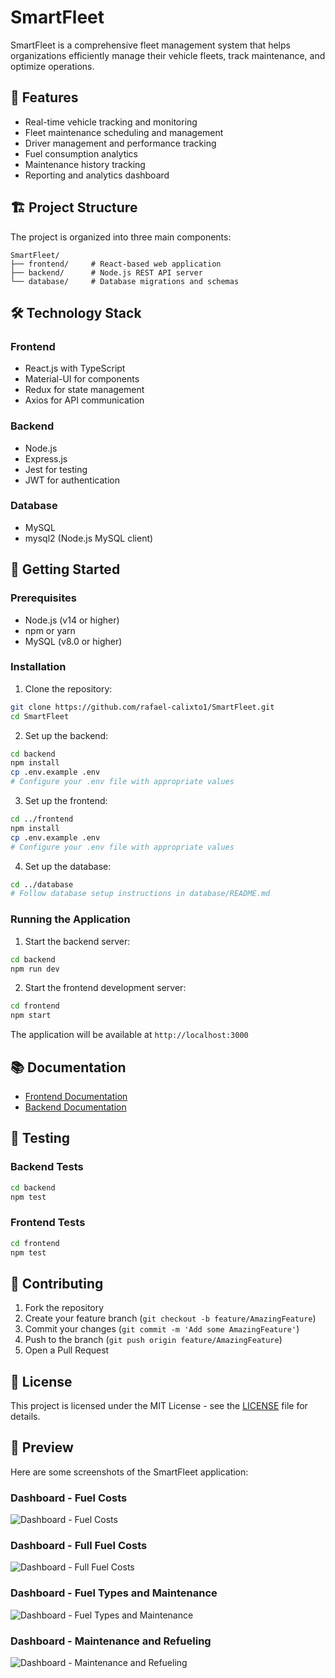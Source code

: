 # SmartFleet

SmartFleet is a comprehensive fleet management system that helps organizations efficiently manage their vehicle fleets, track maintenance, and optimize operations.

## 🚀 Features

- Real-time vehicle tracking and monitoring
- Fleet maintenance scheduling and management
- Driver management and performance tracking
- Fuel consumption analytics
- Maintenance history tracking
- Reporting and analytics dashboard

## 🏗️ Project Structure

The project is organized into three main components:

```
SmartFleet/
├── frontend/     # React-based web application
├── backend/      # Node.js REST API server
└── database/     # Database migrations and schemas
```

## 🛠️ Technology Stack

### Frontend
- React.js with TypeScript
- Material-UI for components
- Redux for state management
- Axios for API communication

### Backend
- Node.js
- Express.js
- Jest for testing
- JWT for authentication

### Database
- MySQL
- mysql2 (Node.js MySQL client)

## 🚦 Getting Started

### Prerequisites

- Node.js (v14 or higher)
- npm or yarn
- MySQL (v8.0 or higher)

### Installation

1. Clone the repository:
```bash
git clone https://github.com/rafael-calixto1/SmartFleet.git
cd SmartFleet
```

2. Set up the backend:
```bash
cd backend
npm install
cp .env.example .env
# Configure your .env file with appropriate values
```

3. Set up the frontend:
```bash
cd ../frontend
npm install
cp .env.example .env
# Configure your .env file with appropriate values
```

4. Set up the database:
```bash
cd ../database
# Follow database setup instructions in database/README.md
```

### Running the Application

1. Start the backend server:
```bash
cd backend
npm run dev
```

2. Start the frontend development server:
```bash
cd frontend
npm start
```

The application will be available at `http://localhost:3000`

## 📚 Documentation

- [Frontend Documentation](./frontend/README.md)
- [Backend Documentation](./backend/README.md)

## 🧪 Testing

### Backend Tests
```bash
cd backend
npm test
```

### Frontend Tests
```bash
cd frontend
npm test
```

## 🤝 Contributing

1. Fork the repository
2. Create your feature branch (`git checkout -b feature/AmazingFeature`)
3. Commit your changes (`git commit -m 'Add some AmazingFeature'`)
4. Push to the branch (`git push origin feature/AmazingFeature`)
5. Open a Pull Request

## 📄 License

This project is licensed under the MIT License - see the [LICENSE](LICENSE) file for details.

## 📸 Preview

Here are some screenshots of the SmartFleet application:

### Dashboard - Fuel Costs
![Dashboard - Fuel Costs](frontend/public/preview/menu-dashboard-fuel-costs.jpg)

### Dashboard - Full Fuel Costs
![Dashboard - Full Fuel Costs](frontend/public/preview/dashboard-fuel-costs-full.jpg)

### Dashboard - Fuel Types and Maintenance
![Dashboard - Fuel Types and Maintenance](frontend/public/preview/dashboard-fuel-types-maintenance.jpg)

### Dashboard - Maintenance and Refueling
![Dashboard - Maintenance and Refueling](frontend/public/preview/dashboard-maintenance-refueling.jpg)